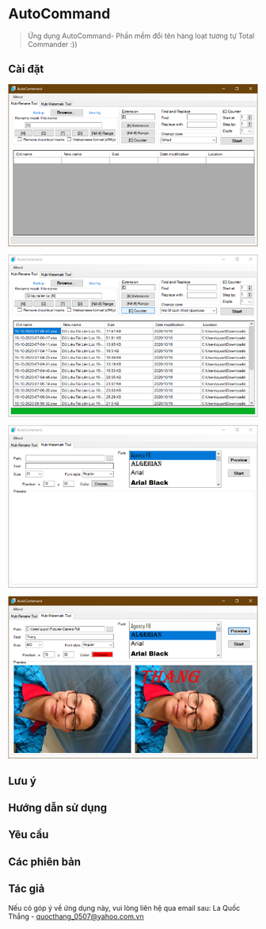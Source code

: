 # AutoCommand
> Ứng dụng AutoCommand- Phần mềm đổi tên hàng loạt tương tự Total Commander :))

## Cài đặt

![Main Application](Capture.PNG?raw=true "Giao diện chính - Đổi tên tập tin")

![Main Application](Capture-1.png?raw=true "Demo")

![Main Application](Capture-2.png?raw=true "Giao diện chính - Thêm watermark")

![Main Application](Capture-3.png?raw=true "Demo")

## Lưu ý

## Hướng dẫn sử dụng

## Yêu cầu

## Các phiên bản

## Tác giả

Nếu có góp ý về ứng dụng này, vui lòng liên hệ qua email sau:
La Quốc Thắng - quocthang_0507@yahoo.com.vn